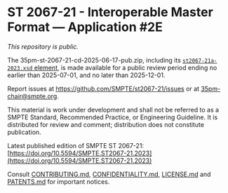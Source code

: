 # ST 2067-21 - Interoperable Master Format — Application #2E

_This repository is *public*._

The 35pm-st-2067-21-cd-2025-06-17-pub.zip,
including its [`st2067-21a-2023.xsd` element](st2067-21a-2023.xsd), is made available for
a public review period ending no earlier than 2025-07-01, and no later than 2025-12-01.

Report issues at https://github.com/SMPTE/st2067-21/issues or at [35pm-chair@smpte.org](mailto:35pm-chair@smpte.org).

This material is work under development and shall not be referred to as a SMPTE Standard, Recommended Practice, or Engineering
Guideline. It is distributed for review and comment; distribution does not constitute publication.

Latest published edition of SMPTE ST 2067-21:
[https://doi.org/10.5594/SMPTE.ST2067-21.2023](https://doi.org/10.5594/SMPTE.ST2067-21.2023)

Consult [CONTRIBUTING.md](./CONTRIBUTING.md), [CONFIDENTIALITY.md](./CONFIDENTIALITY.md), [LICENSE.md](./LICENSE.md) and
[PATENTS.md](./PATENTS.md) for important notices.
